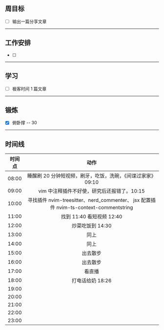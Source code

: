 ## 周目标

- [ ] 输出一篇分享文章

----

## 工作安排

- [ ] 

---

## 学习

- [ ] 极客时间 1 篇文章

-----

## 锻炼

- [x] 俯卧撑 -- 30

---

## 时间线

|时间点|动作|
|:---:|:---:|
|08:00|睡醒刷 20 分钟短视频，刷牙，吃饭，洗碗，《间谍过家家》09:10|
|09:00|vim 中注释插件不好使，研究后还报错了。10:15|
|10:00|寻找插件 nvim-treesitter、nerd_commenter、 jsx 配置插件 nvim-ts-context-commentstring |
|11:00|找到 11:40 看短视频 12:40|
|12:00|炒菜吃饭到 14:30|
|13:00|同上|
|14:00|同上|
|15:00|出去散步|
|16:00|出去散步|
|17:00|看直播|
|18:00|打电话给奶 18:26|
|19:00||
|20:00||
|21:00||
|22:00||
|23:00||



